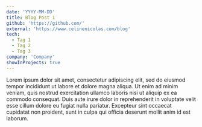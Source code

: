 ```yaml
---
date: 'YYYY-MM-DD'
title: Blog Post 1
github: 'https://github.com/'
external: 'https://www.celinenicolas.com/blog'
tech:
  - Tag 1
  - Tag 2
  - Tag 3
company: 'Company'
showInProjects: true
---
```


Lorem ipsum dolor sit amet, consectetur adipiscing elit, sed do eiusmod tempor incididunt ut labore et dolore magna aliqua. Ut enim ad minim veniam, quis nostrud exercitation ullamco laboris nisi ut aliquip ex ea commodo consequat. Duis aute irure dolor in reprehenderit in voluptate velit esse cillum dolore eu fugiat nulla pariatur. Excepteur sint occaecat cupidatat non proident, sunt in culpa qui officia deserunt mollit anim id est laborum.
